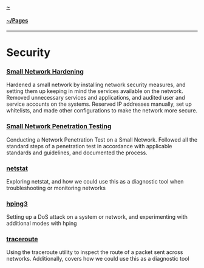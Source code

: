 #### [~](../README.md)

#### [~/Pages](pages.md)

---

# Security

### [Small Network Hardening](https://elvindsouza.github.io/NetworkPenetrationTesting)

Hardened a small network by installing network security measures, and setting them up keeping in mind the services available on the network. Removed unnecessary services and applications, and audited user and service accounts on the systems. Reserved IP addresses manually, set up whitelists, and made other configurations to make the network more secure.

### [Small Network Penetration Testing](https://elvindsouza.github.io/hardening)

Conducting a Network Penetration Test on a Small Network. Followed all the standard steps of a penetration test in accordance with applicable standards and guidelines, and documented the process.

### [netstat](netstat_linux.html)

Exploring netstat, and how we could use this as a diagnostic tool when troubleshooting or monitoring networks

### [hping3](hping3.html)

Setting up a DoS attack on a system or network, and experimenting with additional modes with hping

### [traceroute](traceroute.html)

Using the traceroute utility to inspect the route of a packet sent across networks. Additionally, covers how we could use this as a diagnostic tool
